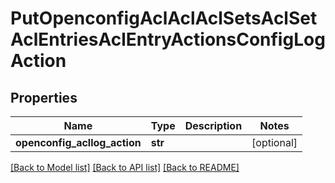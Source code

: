 # PutOpenconfigAclAclAclSetsAclSetAclEntriesAclEntryActionsConfigLogAction

## Properties
Name | Type | Description | Notes
------------ | ------------- | ------------- | -------------
**openconfig_acllog_action** | **str** |  | [optional] 

[[Back to Model list]](../README.md#documentation-for-models) [[Back to API list]](../README.md#documentation-for-api-endpoints) [[Back to README]](../README.md)


